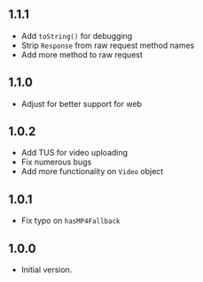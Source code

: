 ## 1.1.1

- Add `toString()` for debugging
- Strip `Response` from raw request method names
- Add more method to raw request

## 1.1.0

- Adjust for better support for web

## 1.0.2

- Add TUS for video uploading
- Fix numerous bugs
- Add more functionality on `Video` object

## 1.0.1

- Fix typo on `hasMP4Fallback`

## 1.0.0

- Initial version.
